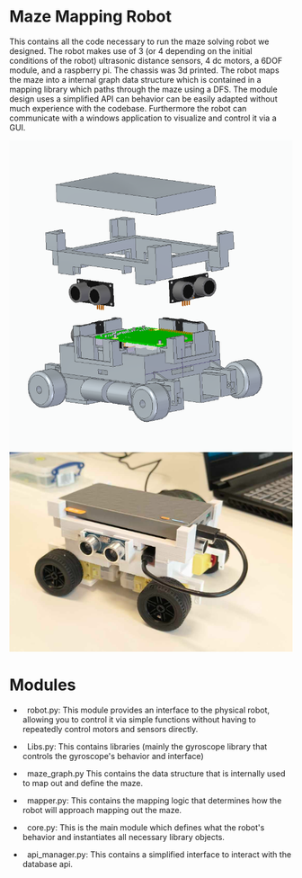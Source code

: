 # Maze Mapping Robot

  This contains all the code necessary to run the maze solving robot we designed. The robot makes use of 3 (or 4 depending on the initial conditions of the robot) ultrasonic distance sensors, 4 dc motors, a 6DOF module, and a raspberry pi. The chassis was 3d printed. The robot maps the maze into a internal graph data structure which is contained in a mapping library which paths through the maze using a DFS. The module design uses a simplified API can behavior can be easily adapted without much experience with the codebase. Furthermore the robot can communicate with a windows application to visualize and control it via a GUI.
  
![robot design](robot_design.png)
![robot](robot.png)

# Modules

*   robot.py: This module provides an interface to the physical robot, allowing you to control it via simple functions without having to repeatedly control motors and sensors directly.

*   Libs.py: This contains libraries (mainly the gyroscope library that controls the gyroscope's behavior and interface)

*   maze\_graph.py This contains the data structure that is internally used to map out and define the maze.

*   mapper.py: This contains the mapping logic that determines how the robot will approach mapping out the maze.

*   core.py: This is the main module which defines what the robot's behavior and instantiates all necessary library objects.

*   api\_manager.py: This contains a simplified interface to interact with the database api.